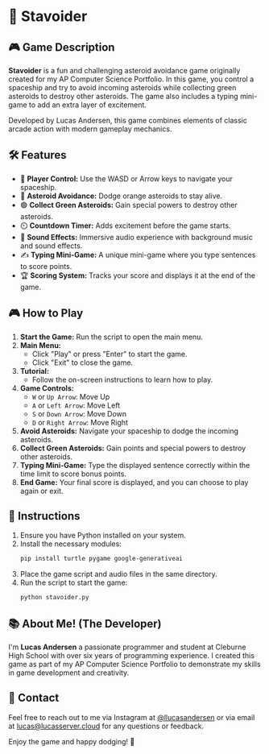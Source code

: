
# 🚀 Stavoider

## 🎮 Game Description
**Stavoider** is a fun and challenging asteroid avoidance game originally created for my AP Computer Science Portfolio. In this game, you control a spaceship and try to avoid incoming asteroids while collecting green asteroids to destroy other asteroids. The game also includes a typing mini-game to add an extra layer of excitement. 

Developed by Lucas Andersen, this game combines elements of classic arcade action with modern gameplay mechanics.

## 🛠️ Features
- 🚀 **Player Control:** Use the WASD or Arrow keys to navigate your spaceship.
- 🌟 **Asteroid Avoidance:** Dodge orange asteroids to stay alive.
- 🟢 **Collect Green Asteroids:** Gain special powers to destroy other asteroids.
- ⏲️ **Countdown Timer:** Adds excitement before the game starts.
- 🎵 **Sound Effects:** Immersive audio experience with background music and sound effects.
- ✍️ **Typing Mini-Game:** A unique mini-game where you type sentences to score points.
- 🏆 **Scoring System:** Tracks your score and displays it at the end of the game.

## 🎮 How to Play
1. **Start the Game:** Run the script to open the main menu.
2. **Main Menu:**
   - Click "Play" or press "Enter" to start the game.
   - Click "Exit" to close the game.
3. **Tutorial:**
   - Follow the on-screen instructions to learn how to play.
4. **Game Controls:**
   - `W` or `Up Arrow`: Move Up
   - `A` or `Left Arrow`: Move Left
   - `S` or `Down Arrow`: Move Down
   - `D` or `Right Arrow`: Move Right
5. **Avoid Asteroids:** Navigate your spaceship to dodge the incoming asteroids.
6. **Collect Green Asteroids:** Gain points and special powers to destroy other asteroids.
7. **Typing Mini-Game:** Type the displayed sentence correctly within the time limit to score bonus points.
8. **End Game:** Your final score is displayed, and you can choose to play again or exit.

## 📜 Instructions
1. Ensure you have Python installed on your system.
2. Install the necessary modules:
   ```sh
   pip install turtle pygame google-generativeai
   ```
3. Place the game script and audio files in the same directory.
4. Run the script to start the game:
   ```sh
   python stavoider.py
   ```
   
## 📚 About Me! (The Developer)
I'm **Lucas Andersen** a passionate programmer and student at Cleburne High School with over six years of programming experience. I created this game as part of my AP Computer Science Portfolio to demonstrate my skills in game development and creativity.

## 📧 Contact
Feel free to reach out to me via Instagram at [@llucasandersen](https://instagram.com/llucasandersen) or via email at [lucas@lucasserver.cloud](mailto:lucas@lucasserver.cloud) for any questions or feedback.

Enjoy the game and happy dodging! 🚀

